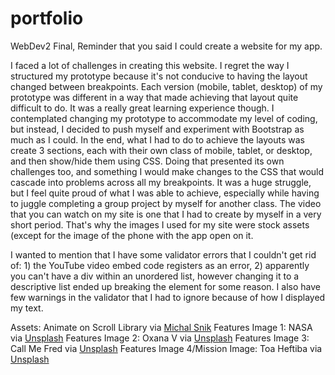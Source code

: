 # portfolio
WebDev2 Final, Reminder that you said I could create a website for my app.

I faced a lot of challenges in creating this website. I regret the way I structured my prototype because it's not conducive to having the layout changed between breakpoints. Each version (mobile, tablet, desktop) of my prototype was different in a way that made achieving that layout quite difficult to do. It was a really great learning experience though. I contemplated changing my prototype to accommodate my level of coding, but instead, I decided to push myself and experiment with Bootstrap as much as I could. In the end, what I had to do to achieve the layouts was create 3 sections, each with their own class of mobile, tablet, or desktop, and then show/hide them using CSS. Doing that presented its own challenges too, and something I would make changes to the CSS that would cascade into problems across all my breakpoints. It was a huge struggle, but I feel quite proud of what I was able to achieve, especially while having to juggle completing a group project by myself for another class. The video that you can watch on my site is one that I had to create by myself in a very short period. That's why the images I used for my site were stock assets (except for the image of the phone with the app open on it.

I wanted to mention that I have some validator errors that I couldn't get rid of: 1) the YouTube video embed code registers as an error, 2) apparently you can't have a div within an unordered list, however changing it to a descriptive list ended up breaking the element for some reason. I also have few warnings in the validator that I had to ignore because of how I displayed my text.

Assets:
Animate on Scroll Library via [Michal Snik](https://michalsnik.github.io/aos/)
Features Image 1:
NASA via [Unsplash](https://unsplash.com/photos/aerial-photography-of-city-during-night-time-1lfI7wkGWZ4)
Features Image 2:
Oxana V via [Unsplash](https://unsplash.com/photos/eyeglasses-on-map-qoAIlAmLJBU)
Features Image 3:
Call Me Fred via [Unsplash](https://unsplash.com/photos/a-person-holding-a-cell-phone-in-their-hand-HqcORI4jU9w)
Features Image 4/Mission Image:
Toa Heftiba via [Unsplash](https://unsplash.com/photos/two-person-touching-each-others-finger-tips-fbCxL_wEo5M)





